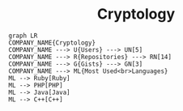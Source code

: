 <h1 align="center">Cryptology</h1>

```mermaid
graph LR
COMPANY_NAME{Cryptology}
COMPANY_NAME ---> U{Users} ---> UN[5]
COMPANY_NAME ---> R{Repositories} ---> RN[14]
COMPANY_NAME ---> G{Gists} ---> GN[3]
COMPANY_NAME ---> ML{Most Used<br>Languages}
ML --> Ruby[Ruby]
ML --> PHP[PHP]
ML --> Java[Java]
ML --> C++[C++]
```
